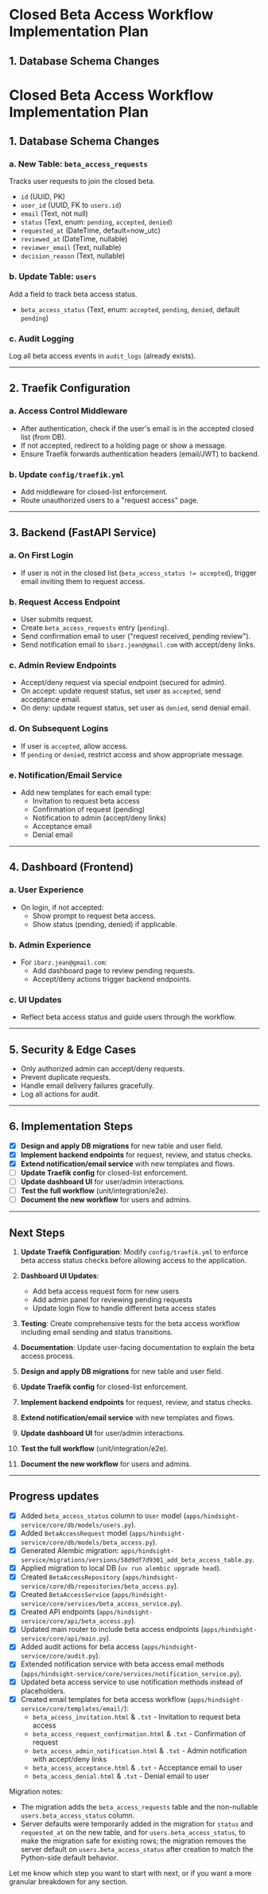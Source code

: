 # Closed Beta Access Workflow Implementation Plan

## 1. Database Schema Changes

# Closed Beta Access Workflow Implementation Plan

## 1. Database Schema Changes

### a. New Table: `beta_access_requests`
Tracks user requests to join the closed beta.

- `id` (UUID, PK)
- `user_id` (UUID, FK to `users.id`)
- `email` (Text, not null)
- `status` (Text, enum: `pending`, `accepted`, `denied`)
- `requested_at` (DateTime, default=now_utc)
- `reviewed_at` (DateTime, nullable)
- `reviewer_email` (Text, nullable)
- `decision_reason` (Text, nullable)

### b. Update Table: `users`
Add a field to track beta access status.

- `beta_access_status` (Text, enum: `accepted`, `pending`, `denied`, default `pending`)

### c. Audit Logging
Log all beta access events in `audit_logs` (already exists).

---

## 2. Traefik Configuration

### a. Access Control Middleware
- After authentication, check if the user's email is in the accepted closed list (from DB).
- If not accepted, redirect to a holding page or show a message.
- Ensure Traefik forwards authentication headers (email/JWT) to backend.

### b. Update `config/traefik.yml`
- Add middleware for closed-list enforcement.
- Route unauthorized users to a "request access" page.

---

## 3. Backend (FastAPI Service)

### a. On First Login
- If user is not in the closed list (`beta_access_status != accepted`), trigger email inviting them to request access.

### b. Request Access Endpoint
- User submits request.
- Create `beta_access_requests` entry (`pending`).
- Send confirmation email to user ("request received, pending review").
- Send notification email to `ibarz.jean@gmail.com` with accept/deny links.

### c. Admin Review Endpoints
- Accept/deny request via special endpoint (secured for admin).
- On accept: update request status, set user as `accepted`, send acceptance email.
- On deny: update request status, set user as `denied`, send denial email.

### d. On Subsequent Logins
- If user is `accepted`, allow access.
- If `pending` or `denied`, restrict access and show appropriate message.

### e. Notification/Email Service
- Add new templates for each email type:
  - Invitation to request beta access
  - Confirmation of request (pending)
  - Notification to admin (accept/deny links)
  - Acceptance email
  - Denial email

---

## 4. Dashboard (Frontend)

### a. User Experience
- On login, if not accepted:
  - Show prompt to request beta access.
  - Show status (pending, denied) if applicable.

### b. Admin Experience
- For `ibarz.jean@gmail.com`:
  - Add dashboard page to review pending requests.
  - Accept/deny actions trigger backend endpoints.

### c. UI Updates
- Reflect beta access status and guide users through the workflow.

---

## 5. Security & Edge Cases

- Only authorized admin can accept/deny requests.
- Prevent duplicate requests.
- Handle email delivery failures gracefully.
- Log all actions for audit.

---

## 6. Implementation Steps

- [x] **Design and apply DB migrations** for new table and user field.
- [x] **Implement backend endpoints** for request, review, and status checks.
- [x] **Extend notification/email service** with new templates and flows.
- [ ] **Update Traefik config** for closed-list enforcement.
- [ ] **Update dashboard UI** for user/admin interactions.
- [ ] **Test the full workflow** (unit/integration/e2e).
- [ ] **Document the new workflow** for users and admins.

---

## Next Steps

1. **Update Traefik Configuration**: Modify `config/traefik.yml` to enforce beta access status checks before allowing access to the application.

2. **Dashboard UI Updates**: 
   - Add beta access request form for new users
   - Add admin panel for reviewing pending requests
   - Update login flow to handle different beta access states

3. **Testing**: Create comprehensive tests for the beta access workflow including email sending and status transitions.

4. **Documentation**: Update user-facing documentation to explain the beta access process.

1. **Design and apply DB migrations** for new table and user field.
2. **Update Traefik config** for closed-list enforcement.
3. **Implement backend endpoints** for request, review, and status checks.
4. **Extend notification/email service** with new templates and flows.
5. **Update dashboard UI** for user/admin interactions.
6. **Test the full workflow** (unit/integration/e2e).
7. **Document the new workflow** for users and admins.

---

## Progress updates

- [x] Added `beta_access_status` column to `User` model (`apps/hindsight-service/core/db/models/users.py`).
- [x] Added `BetaAccessRequest` model (`apps/hindsight-service/core/db/models/beta_access.py`).
- [x] Generated Alembic migration: `apps/hindsight-service/migrations/versions/58d9df7d9301_add_beta_access_table.py`.
- [x] Applied migration to local DB (`uv run alembic upgrade head`).
- [x] Created `BetaAccessRepository` (`apps/hindsight-service/core/db/repositories/beta_access.py`).
- [x] Created `BetaAccessService` (`apps/hindsight-service/core/services/beta_access_service.py`).
- [x] Created API endpoints (`apps/hindsight-service/core/api/beta_access.py`).
- [x] Updated main router to include beta access endpoints (`apps/hindsight-service/core/api/main.py`).
- [x] Added audit actions for beta access (`apps/hindsight-service/core/audit.py`).
- [x] Extended notification service with beta access email methods (`apps/hindsight-service/core/services/notification_service.py`).
- [x] Updated beta access service to use notification methods instead of placeholders.
- [x] Created email templates for beta access workflow (`apps/hindsight-service/core/templates/email/`):
  - `beta_access_invitation.html` & `.txt` - Invitation to request beta access
  - `beta_access_request_confirmation.html` & `.txt` - Confirmation of request
  - `beta_access_admin_notification.html` & `.txt` - Admin notification with accept/deny links
  - `beta_access_acceptance.html` & `.txt` - Acceptance email to user
  - `beta_access_denial.html` & `.txt` - Denial email to user

Migration notes:

- The migration adds the `beta_access_requests` table and the non-nullable `users.beta_access_status` column.
- Server defaults were temporarily added in the migration for `status` and `requested_at` on the new table, and for `users.beta_access_status`, to make the migration safe for existing rows; the migration removes the server default on `users.beta_access_status` after creation to match the Python-side default behavior.

Let me know which step you want to start with next, or if you want a more granular breakdown for any section.
